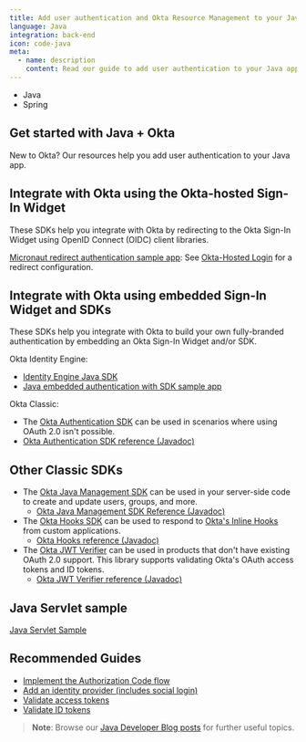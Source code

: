 ```yaml
---
title: Add user authentication and Okta Resource Management to your Java app
language: Java
integration: back-end
icon: code-java
meta:
  - name: description
    content: Read our guide to add user authentication to your Java app and see related guides to help complete your project.
---
```


<ul class='language-tabs'>
	<li>
		<RouterLink to='/code/java/'>
			<i class='icon code-java-32'></i><span>Java</span>
		</RouterLink>
	</li>
	<li >
		<RouterLink to='/code/java/spring/'>
			<i class='icon code-spring-32'></i><span>Spring</span>
		</RouterLink>
	</li>
</ul>

## Get started with Java + Okta

New to Okta? Our resources help you add user authentication to your Java app.

## Integrate with Okta using the Okta-hosted Sign-In Widget

These SDKs help you integrate with Okta by redirecting to the Okta Sign-In Widget using OpenID Connect (OIDC) client libraries.

[Micronaut redirect authentication sample app](https://github.com/okta/samples-java-micronaut): See [Okta-Hosted Login](https://github.com/okta/samples-java-micronaut/tree/master/okta-hosted-login) for a redirect configuration.

## Integrate with Okta using embedded Sign-In Widget and SDKs

These SDKs help you integrate with Okta to build your own fully-branded authentication by embedding an Okta Sign-In Widget and/or SDK.

Okta Identity Engine:

* [Identity Engine Java SDK](https://github.com/okta/okta-idx-java)
* [Java embedded authentication with SDK sample app](https://github.com/okta/okta-idx-java/tree/master/samples/embedded-auth-with-sdk)

Okta Classic:

* The [Okta Authentication SDK](https://github.com/okta/okta-auth-java) can be used in scenarios where using OAuth 2.0 isn't possible.
* [Okta Authentication SDK reference (Javadoc)](https://developer.okta.com/okta-auth-java/apidocs/)

## Other Classic SDKs

* The [Okta Java Management SDK](https://github.com/okta/okta-sdk-java) can be used in your server-side code to create and update users, groups, and more.
  * [Okta Java Management SDK Reference (Javadoc)](https://developer.okta.com/okta-sdk-java/apidocs/)
* The [Okta Hooks SDK](https://github.com/okta/okta-hooks-sdk-java) can be used to respond to [Okta's Inline Hooks](https://developer.okta.com/docs/concepts/inline-hooks/) from custom applications.
  * [Okta Hooks reference (Javadoc)](https://developer.okta.com/okta-hooks-sdk-java/apidocs/)
* The [Okta JWT Verifier](https://github.com/okta/okta-jwt-verifier-java) can be used in products that don't have existing OAuth 2.0 support. This library supports validating Okta's OAuth access tokens and ID tokens.
  * [Okta JWT Verifier reference (Javadoc)](https://developer.okta.com/okta-jwt-verifier-java/apidocs/)

## Java Servlet sample

[Java Servlet Sample](https://github.com/okta/samples-java-servlet)

## Recommended Guides

* [Implement the Authorization Code flow](/docs/guides/implement-grant-type/authcode/main/)
* [Add an identity provider (includes social login)](/docs/guides/identity-providers/)
* [Validate access tokens](/docs/guides/validate-access-tokens)
* [Validate ID tokens](/docs/guides/validate-id-tokens)

> **Note**: Browse our [Java Developer Blog posts](/search/#q=java&f:@commonoktasource=[Developer%20blog]) for further useful topics.

